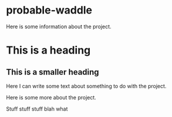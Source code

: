 # probable-waddle

Here is some information about the project.

# This is a heading

## This is a smaller heading

Here I can write some text about something to do with the project.

Here is some more about the project.

Stuff stuff stuff blah what
